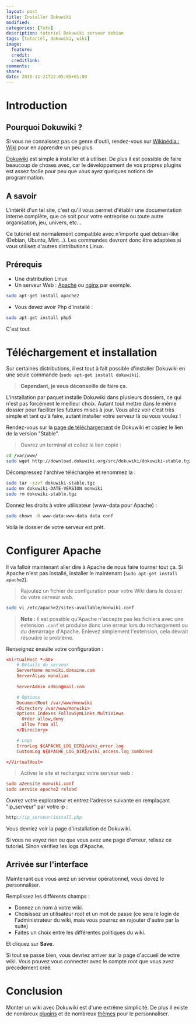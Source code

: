 ```yaml
---
layout: post
title: Installer Dokuwiki
modified:
categories: [Tuto]
description: tutoriel Dokuwiki serveur debian
tags: [tutoriel, dokuwiki, wiki]
image:
  feature:
  credit:
  creditlink:
comments:
share:
date: 2015-11-21T22:05:05+01:00
---
```


# Introduction

## Pourquoi Dokuwiki ?

Si vous ne connaissez pas ce genre d'outil, rendez-vous sur [Wikipédia : Wiki](https://fr.wikipedia.org/wiki/Wiki) pour en apprendre un peu plus. 

[Dokuwiki](https://www.dokuwiki.org/) est simple à installer et à utiliser. De plus il est possible de faire beaucoup de choses avec, car le développement de vos propres plugins est assez facile pour peu que vous ayez quelques notions de programmation.

## A savoir
L'intérêt d'un tel site, c'est qu'il vous permet d'établir une documentation interne complète, que ce soit pour votre entreprise ou toute autre organisation, jeu, univers, etc... 

Ce tutoriel est normalement compatible avec n'importe quel debian-like (Debian, Ubuntu, Mint...). Les commandes devront donc être adaptées si vous utilisez d'autres distributions Linux.

## Prérequis

 * Une distribution Linux
 * Un serveur Web : [Apache](http://www.apache.org/httpd) ou [nginx](http://nginx.org/) par exemple.

```bash
sudo apt-get install apache2
```

 * Vous devez avoir Php d'installé :

```bash
sudo apt-get install php5
```

C'est tout.

# Téléchargement et installation

Sur certaines distributions, il est tout à fait possible d'installer Dokuwiki en une seule commande (`sudo apt-get install dokuwiki`).

> **Cependant, je vous déconseille de faire ça.** 

L'installation par paquet installe Dokuwiki dans plusieurs dossiers, ce qui n'est pas forcément le meilleur choix. Autant tout mettre dans le même dossier pour faciliter les futures mises à jour. Vous allez voir c'est très simple et tant qu'à faire, autant installer votre serveur là ou vous voulez ! 

Rendez-vous sur la [page de téléchargement](http://download.dokuwiki.org/) de Dokuwiki et copiez le lien de la version "Stable". 

> Ouvrez un terminal et collez le lien copié :

```bash
cd /var/www/
sudo wget http://download.dokuwiki.org/src/dokuwiki/dokuwiki-stable.tgz
```

Décompressez l'archive téléchargée et renommez la :

```bash
sudo tar -xzvf dokuwiki-stable.tgz
sudo mv dokuwiki-DATE-VERSION monwiki
sudo rm dokuwiki-stable.tgz
```

Donnez les droits à votre utilisateur (www-data pour Apache) :

```bash
sudo chown -R www-data:www-data data conf
```

Voilà le dossier de votre serveur est prêt.

# Configurer Apache

Il va falloir maintenant aller dire à Apache de nous faire tourner tout ça. Si Apache n'est pas installé, installer le maintenant (`sudo apt-get install apache2`).

> Rajoutez un fichier de configuration pour votre Wiki dans le dossier de votre serveur web.

```bash
sudo vi /etc/apache2/sites-available/monwiki.conf
```

> **Note :** il est possible qu'Apache n'accepte pas les fichiers avec une extension `.conf` et produise donc une erreur lors du rechargement ou du démarrage d'Apache. Enlevez simplement l'extension, cela devrait résoudre le problème.

Renseignez ensuite votre configuration :

```conf
<VirtualHost *:80>
    # Détails du serveur
    ServerName monwiki.domaine.com
    ServerAlias monalias
    
    ServerAdmin admin@mail.com

    # Options
    DocumentRoot /var/www/monwiki
    <Directory /var/www/monwiki>
    Options Indexes FollowSymLinks MultiViews
      Order allow,deny
      allow from all
    </Directory>

    # Logs
    ErrorLog ${APACHE_LOG_DIR}/wiki_error.log
    CustomLog ${APACHE_LOG_DIR}/wiki_access.log combined

</VirtualHost>
```

> Activer le site et rechargez votre serveur web :

```conf
sudo a2ensite monwiki.conf
sudo service apache2 reload
```

Ouvrez votre explorateur et entrez l'adresse suivante en remplaçant "ip_serveur" par votre ip :

```php
http://ip_serveur/install.php
```

Vous devriez voir la page d'installation de Dokuwiki.

Si vous ne voyez rien ou que vous avez une page d'erreur, relisez ce tutoriel. Sinon vérifiez les logs d'Apache.

## Arrivée sur l'interface

Maintenant que vous avez un serveur opérationnel, vous devez le personnaliser.

Remplissez les différents champs :

 * Donnez un nom à votre wiki.
 * Choisissez un utilisateur root et un mot de passe (ce sera le login de l'administrateur du wiki, mais vous pourrez en rajouter d'autre par la suite)
 * Faites un choix entre les différentes politiques du wiki.

Et cliquez sur **Save**.

Si tout se passe bien, vous devriez arriver sur la page d'accueil de votre wiki. Vous pouvez vous connecter avec le compte root que vous avez précédement créé.

# Conclusion

Monter un wiki avec Dokuwiki est d'une extrême simplicité. De plus il existe de nombreux [plugins](https://www.dokuwiki.org/plugins) et de nombreux [thèmes](https://www.dokuwiki.org/template) pour le personnaliser.

